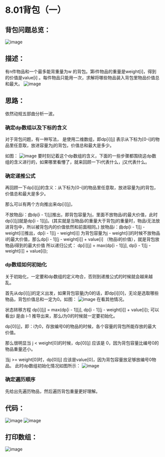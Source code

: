 # 8.01背包（一）

## 背包问题总览：
![image](https://user-images.githubusercontent.com/82756242/156322000-779f660e-e680-4eaa-a998-df4dc8a0589f.png)


## 描述：
有n件物品和一个最多能背重量为w 的背包。第i件物品的重量是weight[i]，得到的价值是value[i] 。每件物品只能用一次，求解将哪些物品装入背包里物品价值总和最大。
![image](https://user-images.githubusercontent.com/82756242/154794322-ca031f0b-d832-42f4-830f-30fb371fc933.png)

## 思路：
依然动规五部曲分析一波。

### 确定dp数组以及下标的含义
对于背包问题，有一种写法， 是使用二维数组，即dp[i][j] 表示从下标为[0-i]的物品里任意取，放进容量为j的背包，价值总和最大是多少。

如图：
![image](https://user-images.githubusercontent.com/82756242/154794340-b0c8e492-8420-48e2-832d-2f3a64f33375.png)
要时刻记着这个dp数组的含义，下面的一些步骤都围绕这dp数组的含义进行的，如果哪里看懵了，就来回顾一下i代表什么，j又代表什么。

### 确定递推公式
再回顾一下dp[i][j]的含义：从下标为[0-i]的物品里任意取，放进容量为j的背包，价值总和最大是多少。

那么可以有两个方向推出来dp[i][j]，

不放物品i：由dp[i - 1][j]推出，即背包容量为j，里面不放物品i的最大价值，此时dp[i][j]就是dp[i - 1][j]。(其实就是当物品i的重量大于背包j的重量时，物品i无法放进背包中，所以被背包内的价值依然和前面相同。)
放物品i：由dp[i - 1][j - weight[i]]推出，dp[i - 1][j - weight[i]] 为背包容量为j - weight[i]的时候不放物品i的最大价值，那么dp[i - 1][j - weight[i]] + value[i] （物品i的价值），就是背包放物品i得到的最大价值
所以递归公式： dp[i][j] = max(dp[i - 1][j], dp[i - 1][j - weight[i]] + value[i]);

### dp数组如何初始化
关于初始化，一定要和dp数组的定义吻合，否则到递推公式的时候就会越来越乱。

首先从dp[i][j]的定义出发，如果背包容量j为0的话，即dp[i][0]，无论是选取哪些物品，背包价值总和一定为0。如图：
![image](https://user-images.githubusercontent.com/82756242/154794357-ef694036-6ef0-41d5-a62b-57cefab72f18.png)
在看其他情况。

状态转移方程 dp[i][j] = max(dp[i - 1][j], dp[i - 1][j - weight[i]] + value[i]); 可以看出i 是由 i-1 推导出来，那么i为0的时候就一定要初始化。

dp[0][j]，即：i为0，存放编号0的物品的时候，各个容量的背包所能存放的最大价值。

那么很明显当 j < weight[0]的时候，dp[0][j] 应该是 0，因为背包容量比编号0的物品重量还小。

当j >= weight[0]时，dp[0][j] 应该是value[0]，因为背包容量放足够放编号0物品。
此时dp数组初始化情况如图所示：
![image](https://user-images.githubusercontent.com/82756242/154794373-a37225d8-2719-4373-9980-3262eb635f84.png)
### 确定遍历顺序
先给出先遍历物品，然后遍历背包重量更好理解。

## 代码：
![image](https://user-images.githubusercontent.com/82756242/154794496-d0ffb8a8-4e93-4907-afa2-d381cc1bbb4a.png)
![image](https://user-images.githubusercontent.com/82756242/154794510-567ff7f8-a4d7-4e99-aa55-798e24e9fbfd.png)

## 打印数组：
![image](https://user-images.githubusercontent.com/82756242/154794535-d6ea763f-0189-4a15-8c58-558406f1bd39.png)


